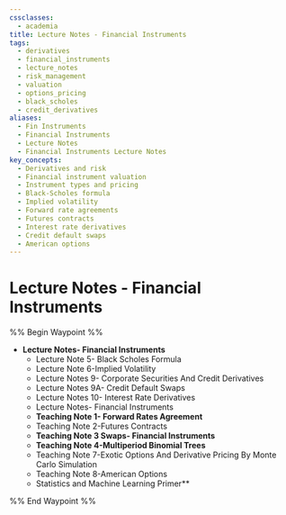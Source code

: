 ```yaml
---
cssclasses:
  - academia
title: Lecture Notes - Financial Instruments
tags:
  - derivatives
  - financial_instruments
  - lecture_notes
  - risk_management
  - valuation
  - options_pricing
  - black_scholes
  - credit_derivatives
aliases:
  - Fin Instruments
  - Financial Instruments
  - Lecture Notes
  - Financial Instruments Lecture Notes
key_concepts:
  - Derivatives and risk
  - Financial instrument valuation
  - Instrument types and pricing
  - Black-Scholes formula
  - Implied volatility
  - Forward rate agreements
  - Futures contracts
  - Interest rate derivatives
  - Credit default swaps
  - American options
---
```


# Lecture Notes - Financial Instruments

%% Begin Waypoint %%
- **Lecture Notes- Financial Instruments**
	- Lecture Note 5- Black Scholes Formula
	- Lecture Note 6-Implied Volatility
	- Lecture Notes 9- Corporate Securities And Credit Derivatives
	- Lecture Notes 9A- Credit Default Swaps
	- Lecture Notes 10- Interest Rate Derivatives
	- Lecture Notes- Financial Instruments
	- **Teaching Note 1- Forward Rates Agreement**
	- Teaching Note 2-Futures Contracts
	- **Teaching Note 3 Swaps- Financial Instruments**
	- **Teaching Note 4-Multiperiod Binomial Trees**
	- Teaching Note 7-Exotic Options And Derivative Pricing By Monte Carlo Simulation
	- Teaching Note 8-American Options
	- Statistics and Machine Learning Primer\*\*

%% End Waypoint %%
